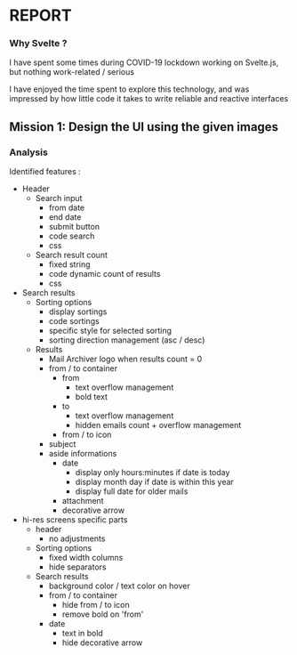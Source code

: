 # REPORT

### Why Svelte ?
I have spent some times during COVID-19 lockdown working on Svelte.js, but nothing work-related / serious

I have enjoyed the time spent to explore this technology, and was impressed by how little code it takes to write reliable and reactive interfaces

## Mission 1: Design the UI using the given images

### Analysis

Identified features : 
* Header 
    * Search input
        * from date
        * end date
        * submit button
        * code search
        * css
    * Search result count
        * fixed string
        * code dynamic count of results
        * css
* Search results
    * Sorting options
        * display sortings
        * code sortings
        * specific style for selected sorting
        * sorting direction management (asc / desc)
    * Results
        * Mail Archiver logo when results count = 0
        * from / to container
            * from
                * text overflow management
                * bold text
            * to
                * text overflow management
                * hidden emails count + overflow management
            * from / to icon
        * subject
        * aside informations
            * date
                * display only hours:minutes if date is today
                * display month day if date is within this year
                * display full date for older mails
            * attachment
            * decorative arrow
* hi-res screens specific parts
    * header
        * no adjustments
    * Sorting options
        * fixed width columns
        * hide separators
    * Search results
        * background color / text color on hover
        * from / to container
            * hide from / to icon
            * remove bold on 'from'
        * date
            * text in bold
            * hide decorative arrow

